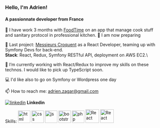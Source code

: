### Hello, I'm Adrien!
#### A passionnate developer from France

🔭 I have work 3 months with [FoodTime](https://foodtime.fr/) on an app that manage cook stuff and sanitary protocol in professional kitchen.
🔭 I am now preparing 

📌 Last project: [Messieurs Croquent](https://github.com/adrienzagar/resaurant-messieurs-croquent) as a React Developer, teaming up with Symfony Devs for back-end.\
**Stack**: React, Redux, Symfony RESTful API, deployment on AWS EC2.\

🌱 I’m currently working with React/Redux to improve my skills on these technos. I would like to pick up TypeScript soon.

💻 I'd like also to go on Symfony or Wordpress one day

[//]: # (👯 I’m looking to collaborate with an innovative company)

[//]: # (💻 I'm available to work everywhere)

📫 How to reach me: adrien.zagar@gmail.com

[<img src='https://icon-icons.com/icons2/99/PNG/32/linkedin_socialnetwork_17441.png' alt='linkedin'>](https://www.linkedin.com/in/adrien-zagar/) **Linkedin**

Skills:
<img src='https://icon-icons.com/icons2/2107/PNG/48/file_type_html_icon_130541.png' alt='html' height='40'>
<img src='https://icon-icons.com/icons2/2107/PNG/48/file_type_css_icon_130661.png' alt='css' height='40'> 
<img src='https://icon-icons.com/icons2/2107/PNG/48/file_type_js_official_icon_130509.png' alt='js' height='40'>
<img src='https://icon-icons.com/icons2/2415/PNG/48/bootstrap_plain_logo_icon_146619.png' alt='bootstrap' height='40'> 
<img src='https://icon-icons.com/icons2/2108/PNG/48/php_icon_130857.png' alt='php' height='40'>
<img src='https://cdn.icon-icons.com/icons2/2415/PNG/512/react_original_logo_icon_146374.png' alt='React' height='44'>
<img src='https://cdn.icon-icons.com/icons2/2415/PNG/512/redux_original_logo_icon_146365.png' alt='React' height='44'>



